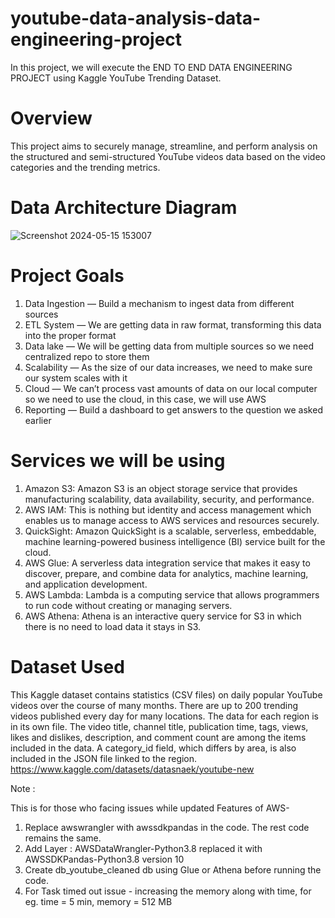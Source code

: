 # youtube-data-analysis-data-engineering-project
In this project, we will execute the END TO END DATA ENGINEERING PROJECT using Kaggle YouTube Trending Dataset. 

# Overview
This project aims to securely manage, streamline, and perform analysis on the structured and semi-structured YouTube videos data based on the video categories and the trending metrics.

# Data Architecture Diagram
![Screenshot 2024-05-15 153007](https://github.com/ayuvgr8/youtube-data-analysis-data-engineering-project/assets/49532650/55fa2fbe-98f5-4d76-b229-175a3a636f7c)


# Project Goals
1. Data Ingestion — Build a mechanism to ingest data from different sources
2. ETL System — We are getting data in raw format, transforming this data into the proper format
3. Data lake — We will be getting data from multiple sources so we need centralized repo to store them
4. Scalability — As the size of our data increases, we need to make sure our system scales with it
5. Cloud — We can’t process vast amounts of data on our local computer so we need to use the cloud, in this case, we will use AWS
6. Reporting — Build a dashboard to get answers to the question we asked earlier

# Services we will be using
1. Amazon S3: Amazon S3 is an object storage service that provides manufacturing scalability, data availability, security, and performance.
2. AWS IAM: This is nothing but identity and access management which enables us to manage access to AWS services and resources securely.
3. QuickSight: Amazon QuickSight is a scalable, serverless, embeddable, machine learning-powered business intelligence (BI) service built for the cloud.
4. AWS Glue: A serverless data integration service that makes it easy to discover, prepare, and combine data for analytics, machine learning, and application development.
5. AWS Lambda: Lambda is a computing service that allows programmers to run code without creating or managing servers.
6. AWS Athena: Athena is an interactive query service for S3 in which there is no need to load data it stays in S3.


# Dataset Used 
This Kaggle dataset contains statistics (CSV files) on daily popular YouTube videos over the course of many months. There are up to 200 trending videos published every day for many locations. The data for each region is in its own file. The video title, channel title, publication time, tags, views, likes and dislikes, description, and comment count are among the items included in the data. A category_id field, which differs by area, is also included in the JSON file linked to the region.
https://www.kaggle.com/datasets/datasnaek/youtube-new


Note :

This is for those who facing issues while updated Features of AWS-
1) Replace awswrangler with awssdkpandas in the code. The rest code remains the same.
2) Add Layer : AWSDataWrangler-Python3.8 replaced it with AWSSDKPandas-Python3.8 version 10
3) Create db_youtube_cleaned db using Glue or Athena before running the code.
4) For Task timed out issue - increasing the memory along with time, for eg. time = 5 min, memory = 512 MB 

